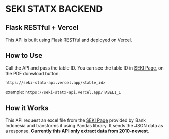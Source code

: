 # SEKI STATX BACKEND

## Flask RESTful + Vercel

This API is built using Flask RESTful and deployed on Vercel.

## How to Use

Call the API and pass the table ID. You can see the table ID in [SEKI Page](https://www.bi.go.id/id/statistik/ekonomi-keuangan/seki/Default.aspx), on the PDF donwload button.

`https://seki-statx-api.vercel.app/<table_id>`

example: `https://seki-statx-api.vercel.app/TABEL1_1`

## How it Works

This API request an excel file from the [SEKI Page](https://www.bi.go.id/id/statistik/ekonomi-keuangan/seki/Default.aspx) provided by Bank Indonesia and transforms it using Pandas library. It sends the JSON data as a response. **Currently this API only extract data from 2010-newest**.
